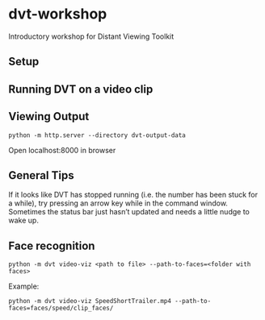# dvt-workshop
Introductory workshop for Distant Viewing Toolkit

## Setup
 
## Running DVT on a video clip
 
## Viewing Output
```
python -m http.server --directory dvt-output-data
```
Open localhost:8000 in browser
 
## General Tips
If it looks like DVT has stopped running (i.e. the number has been stuck for a while), try pressing an arrow key while in the command window. Sometimes the status bar just hasn’t updated and needs a little nudge to wake up.

## Face recognition
```
python -m dvt video-viz <path to file> --path-to-faces=<folder with faces>
```

Example:
```
python -m dvt video-viz SpeedShortTrailer.mp4 --path-to-faces=faces/speed/clip_faces/
```
